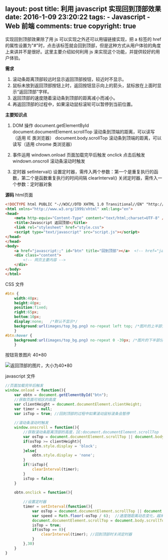 layout: post
title: 利用 javascript 实现回到顶部效果
date: 2016-1-09 23:20:22
tags: 
	- Javascript
	- Web 前端
comments: true
copyright: true
---

实现回到顶部效果除了用 js 可以实现之外还可以用锚链接实现，把 a 标签的 href 的属性设置为"#"时，点击该标签就会回到顶部，但是这种方式从用户体验的角度上来讲并不是很好。这里主要介绍如何利用 js 来实现这个功能，并提供较好的用户体验。

**需求**
1. 滚动条距离顶部较远时显示返回顶部按钮，较近时不显示。
2. 鼠标未放到返回顶部按钮上时，返回按钮显示向上的箭头，鼠标放在上面时显示“返回顶部”字样。
3. 返回顶部的速度随着滚动条到顶部的距离减小而减小。
4. 再返回顶部的过程中，如果滚动鼠标滚轮可以暂停到当前位置。

<!--more-->

**主要知识点**
1. DOM 操作
document.getElementById
document.documentElement.scrollTop  滚动条到顶端的距离，可以读写（适用 IE 类浏览器）
document.body.scrollTop  滚动条到顶端的距离，可以读写（适用 chrome 类浏览器）

2. 事件运用
windown.onload  页面加载完毕后触发
onclick 点击后触发
windown.onscroll 滚动条滚动时触发

3. 定时器
setInterval()  设置定时器，需传入两个参数：第一个是重复执行的函数，第二个是函数重复执行的时间间隔
clearInterval() 关闭定时器，需传入一个参数：定时器对象

**源码**
html页面

```html
<!DOCTYPE html PUBLIC "-//W3C//DTD XHTML 1.0 Transitional//EN" "http://www.w3.org/TR/xhtml1/DTD/xhtml1-transitional.dtd">
<html xmlns="http://www.w3.org/1999/xhtml" xml:lang="en">
<head>
	<meta http-equiv="Content-Type" content="text/html;charset=UTF-8" />
	<title>Javascript 返回顶部</title>
	<link rel="stylesheet" href="style.css">
	<script type="text/javascript" src="script.js"></script>
</head>
</head>
<body>
	<a href="javascript:;" id="btn" title="回到顶部"></a>  <!-- href="javascript:;" 取消标签 a 的默认效果 -->
	<div class="content">
		<!-- 网页主要内容 -->
	</div>
</body>
</html>
```

CSS 文件
```css
#btn {
	width:40px; 
	height:40px; 
	position:fixed; 
	right:65px; 
	bottom:10px; 
	display:none;   /*默认不显示*/
	background:url(images/top_bg.png) no-repeat left top; /*图片的上半部分*/
	}
#btn:hover {
	background:url(images/top_bg.png) no-repeat 0 -39px; /*图片的下半部分*/
	}
```

按钮背景图片 40*80


![返回顶部的图片，大小为40*80](/img/articles/top_bg.png)

javascript 文件
```javascript
//页面加载完毕后触发
window.onload = function(){
	var obtn = document.getElementById("btn");
	//获取页面可视区的高度
	var clientHeight = document.documentElement.clientHeight;
	var timer = null; 
	var isTop = true; //回到顶部的过程中如果滚动鼠标滚条会暂停
	
	//滚动条滚动时触发
	window.onscroll = function(){
		//获取滚动条距离顶部的高度，IE:document.documentElement.scrollTop  chrome:document.body.scrollTop
		var osTop = document.documentElement.scrollTop || document.body.scrollTop;
		if(osTop >= clientHeight){
			obtn.style.display = 'block';
		}else{
			obtn.style.display = 'none';
		}
		if(!isTop){
			clearInterval(timer);
		}
		isTop = false;
	}
	
	obtn.onclick = function(){
		
		//设置定时器
		timer = setInterval(function(){
			var osTop = document.documentElement.scrollTop || document.body.scrollTop;
			var speed = Math.floor(-osTop / 6);  //速度随距离动态变化，越来越小
			document.documentElement.scrollTop = document.body.scrollTop = osTop + speed;
			isTop = true;
			if(osTop == 0){
				clearInterval(timer); //回到顶部时关闭定时器
			}
		},30)
	}
}
```